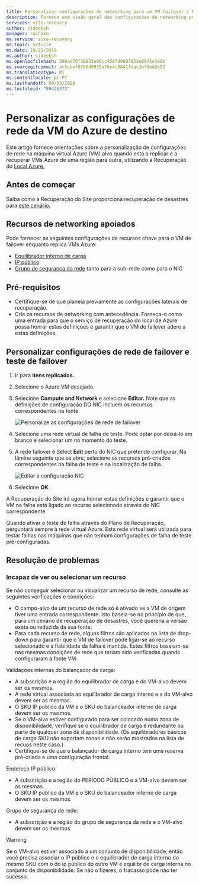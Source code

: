 ```yaml
---
title: Personalizar configurações de networking para um VM failover / Microsoft Docs
description: Fornece uma visão geral das configurações de networking personalizadas para um VM de failover na replicação de VMs Azure usando Azure Site Recovery.
services: site-recovery
author: sideeksh
manager: rochakm
ms.service: site-recovery
ms.topic: article
ms.date: 10/21/2019
ms.author: sideeksh
ms.openlocfilehash: 599ad76f38833e06cc458fd0687921e6975e190b
ms.sourcegitcommit: ac5cbef0706d9910a76e4c0841fdac3ef8ed2e82
ms.translationtype: MT
ms.contentlocale: pt-PT
ms.lasthandoff: 09/03/2020
ms.locfileid: "89426372"
---
```

# <a name="customize-networking-configurations-of-the-target-azure-vm"></a>Personalizar as configurações de rede da VM do Azure de destino

Este artigo fornece orientações sobre a personalização de configurações de rede na máquina virtual Azure (VM) alvo quando está a replicar e a recuperar VMs Azure de uma região para outra, utilizando a Recuperação do [Local Azure.](site-recovery-overview.md)

## <a name="before-you-start"></a>Antes de começar

Saiba como a Recuperação do Site proporciona recuperação de desastres para [este cenário.](azure-to-azure-architecture.md)

## <a name="supported-networking-resources"></a>Recursos de networking apoiados

Pode fornecer as seguintes configurações de recursos chave para o VM de failover enquanto replica VMs Azure:

- [Equilibrador interno de carga](../load-balancer/load-balancer-overview.md)
- [IP público](../virtual-network/public-ip-addresses.md)
- [Grupo de segurança da rede](../virtual-network/manage-network-security-group.md) tanto para a sub-rede como para o NIC

## <a name="prerequisites"></a>Pré-requisitos

- Certifique-se de que planeia previamente as configurações laterais de recuperação.
- Crie os recursos de networking com antecedência. Forneça-o como uma entrada para que o serviço de recuperação do local de Azure possa honrar estas definições e garantir que o VM de failover adere a estas definições.

## <a name="customize-failover-and-test-failover-networking-configurations"></a>Personalizar configurações de rede de failover e teste de failover

1. Ir para **itens replicados.** 
2. Selecione o Azure VM desejado.
3. Selecione **Compute and Network** e selecione **Editar.** Note que as definições de configuração DO NIC incluem os recursos correspondentes na fonte. 

     ![Personalize as configurações de rede de failover](media/azure-to-azure-customize-networking/edit-networking-properties.png)

4. Selecione uma rede virtual de falha de teste. Pode optar por deixá-lo em branco e selecionar um no momento do teste.
5. A rede failover é Select **Edit** perto do NIC que pretende configurar. Na lâmina seguinte que se abre, selecione os recursos pré-criados correspondentes na falha de teste e na localização de falha.

    ![Editar a configuração NIC](media/azure-to-azure-customize-networking/nic-drilldown.png) 

6. Selecione **OK**.

A Recuperação do Site irá agora honrar estas definições e garantir que o VM na falha está ligado ao recurso selecionado através do NIC correspondente.

Quando ativar o teste de falha através do Plano de Recuperação, perguntará sempre à rede virtual Azure. Esta rede virtual será utilizada para testar falhas nas máquinas que não tenham configurações de falha de teste pré-configuradas.

## <a name="troubleshooting"></a>Resolução de problemas

### <a name="unable-to-view-or-select-a-resource"></a>Incapaz de ver ou selecionar um recurso

Se não conseguir selecionar ou visualizar um recurso de rede, consulte as seguintes verificações e condições:

- O campo-alvo de um recurso de rede só é ativado se a VM de origem tiver uma entrada correspondente. Isto baseia-se no princípio de que, para um cenário de recuperação de desastres, você quereria a versão exata ou reduzida da sua fonte.
- Para cada recurso de rede, alguns filtros são aplicados na lista de drop-down para garantir que o VM de failover pode ligar-se ao recurso selecionado e a fiabilidade da falha é mantida. Estes filtros baseiam-se nas mesmas condições de rede que teriam sido verificadas quando configuraram a fonte VM.

Validações internas do balançador de carga:

- A subscrição e a região do equilibrador de carga e do VM-alvo devem ser os mesmos.
- A rede virtual associada ao equilibrador de carga interno e a do VM-alvo devem ser as mesmas.
- O SKU IP público da VM e o SKU do balanceador interno de carga devem ser os mesmos.
- Se o VM-alvo estiver configurado para ser colocado numa zona de disponibilidade, verifique se o equilibrador de carga é redundante ou parte de qualquer zona de disponibilidade. (Os equilibradores básicos de carga SKU não suportam zonas e não serão mostrados na lista de recuos neste caso.)
- Certifique-se de que o balançador de carga interno tem uma reserva pré-criada e uma configuração frontal.

Endereço IP público:

- A subscrição e a região do PERÍODO PÚBLICO e a VM-alvo devem ser as mesmas.
- O SKU IP público da VM e o SKU do balanceador interno de carga devem ser os mesmos.

Grupo de segurança de rede:
- A subscrição e a região do grupo de segurança da rede e o VM-alvo devem ser os mesmos.


> [!WARNING]
> Se o VM-alvo estiver associado a um conjunto de disponibilidade, então você precisa associar o IP público e o equilibrador de carga interno do mesmo SKU com o do ip público do outro VM e equilibr de carga interna no conjunto de disponibilidade. Se não o fizeres, o fracasso pode não ter sucesso.
